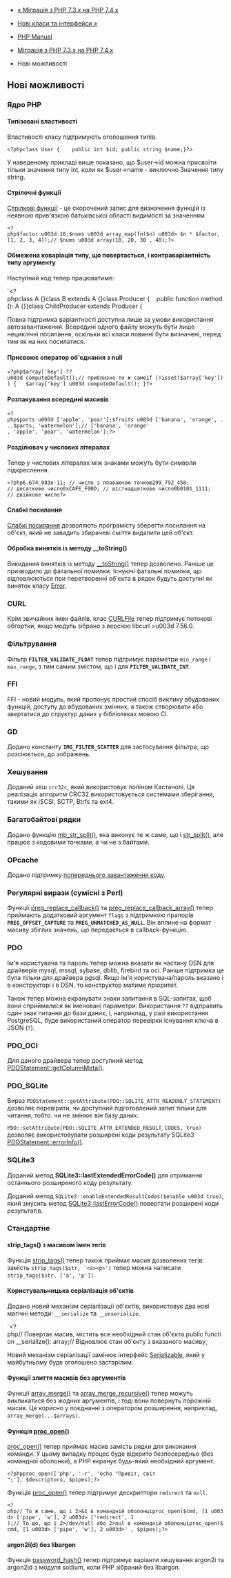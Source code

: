 - [« Міграція з PHP 7.3.x на PHP 7.4.x](migration74.md)
- [Нові класи та інтерфейси »](migration74.new-classes.md)

- [PHP Manual](index.md)
- [Міграція з PHP 7.3.x на PHP 7.4.x](migration74.md)
-   Нові можливості

## Нові можливості

### Ядро PHP

#### Типізовані властивості

Властивості класу підтримують оголошення типів.

`<?phpclass User {    public int $id; public string $name;}?> `

У наведеному прикладі вище показано, що $user->id можна присвоїти
тільки значення типу int, коли як $user->name - виключно
Значення типу string.

#### Стрілочні функції

[Стрілкові функції](functions.arrow.md) - це скорочений запис для
визначення функцій із неявною прив'язкою батьківської області видимості
за значенням.

` <?php$factor u003d 10;$nums u003d array_map(fn($n) u003d> $n * $factor, [1, 2, 3, 4]);// $nums u003d array(10, 20, 30 , 40);?> `

#### Обмежена коваріація типу, що повертається, і контраваріантність типу аргументу

Наступний код тепер працюватиме:

`<?phpclass A {}class B extends A {}class Producer {    public function method(): A {}}class ChildProducer extends Producer {       

Повна підтримка варіантності доступна лише за умови використання
автозавантаження. Всередині одного файлу можуть бути лише нециклічні
посилання, оскільки всі класи повинні бути визначені, перед тим як на
них посилатися.

#### Присвоює оператор об'єднання з null

` <?php$array['key'] ??u003d computeDefault();// приблизно то ж самеif (!isset($array['key'])) {   $array['key'] u003d computeDefault(); }?> `

#### Розпакування всередині масивів

` <?php$parts u003d ['apple', 'pear'];$fruits u003d ['banana', 'orange', ...$parts, 'watermelon'];// ['banana', 'orange' , 'apple', 'pear', 'watermelon'];?> `

#### Розділювач у числових літералах

Тепер у числових літералах між знаками можуть бути символи
підкреслення.

`<?php6.674_083e-11; // число з плаваючою точкою299_792_458; // десяткове число0xCAFE_F00D; // шістнадцяткове число0b0101_1111; // двійкове число?> `

#### Слабкі посилання

[Слабкі посилання](class.weakreference.md) дозволяють програмісту
зберегти посилання на об'єкт, який не завадить збирачеві сміття видалити
цей об'єкт.

#### Обробка винятків із методу \_\_toString()

Викидання винятків із методу
[\_\_toString()](language.oop5.magic.md#object.tostring) тепер
дозволено. Раніше це призводило до фатальної помилки. Існуючі
фатальні помилки, що відловлюються при перетворенні об'єкта в рядок будуть
доступні як виняток класу [Error](class.error.md).

### CURL

Крім звичайних імен файлів, клас [CURLFile](class.curlfile.md) тепер
підтримує потокові обгортки, якщо модуль зібрано з версією libcurl
\>u003d 7.56.0.

### Фільтрування

Фільтр **`FILTER_VALIDATE_FLOAT`** тепер підтримує параметри
`min_range` і `max_range`, з тим самим змістом, що і для
**`FILTER_VALIDATE_INT`**.

### FFI

FFI - новий модуль, який пропонує простий спосіб виклику вбудованих
функцій, доступу до вбудованих змінних, а також створювати або
звертатися до структур даних у бібліотеках мовою Сі.

### GD

Додано константу **`IMG_FILTER_SCATTER`** для застосування
фільтра, що розсіюється, до зображень.

### Хешування

Доданий хеш `crc32c`, який використовує поліном Кастанолі. Ця реалізація
алгоритм CRC32 використовується системами зберігання, такими як iSCSI, SCTP,
Btrfs та ext4.

### Багатобайтові рядки

Додано функцію [mb_str_split()](function.mb-str-split.md), яка
виконує те ж саме, що і [str_split()](function.str-split.md), але
працює з кодовими точками, а чи не з байтами.

### OPcache

Додано підтримку [попереднього завантаження
коду](opcache.preloading.md).

### Регулярні вирази (сумісні з Perl)

Функції [preg_replace_callback()](function.preg-replace-callback.md) та
[preg_replace_callback_array()](function.preg-replace-callback-array.md)
тепер приймають додатковий аргумент `flags` з підтримкою прапорів
**`PREG_OFFSET_CAPTURE`** та **`PREG_UNMATCHED_AS_NULL`**. Він вплине на
формат масиву збіглих значень, що передається в callback-функцію.

### PDO

Ім'я користувача та пароль тепер можна вказати як частину DSN для
драйверів mysql, mssql, sybase, dblib, firebird та oci. Раніше підтримка
це була тільки для драйвера pgsql. Якщо ім'я користувача/пароль
вказано і в конструкторі і в DSN, то конструктор матиме пріоритет.

Також тепер можна екранувати знаки запитання в SQL-запитах,
щоб вони сприймалися як іменовані параметри. Використання
`??` відправить один знак питання до бази даних, і, наприклад, у разі
використання PostgreSQL, буде використаний оператор перевірки
існування ключа в JSON (`?`).

### PDO_OCI

Для даного драйвера тепер доступний метод
[PDOStatement::getColumnMeta()](pdostatement.getcolumnmeta.md).

### PDO_SQLite

Вираз
`PDOStatement::getAttribute(PDO::SQLITE_ATTR_READONLY_STATEMENT)`
дозволяє перевірити, чи доступний підготовлений запит тільки для
читання, тобто. чи не змінює він базу даних.

`PDO::setAttribute(PDO::SQLITE_ATTR_EXTENDED_RESULT_CODES, true)`
дозволяє використовувати розширені коди результату SQLite3
[PDOStatement::errorInfo()](pdostatement.errorinfo.md).

### SQLite3

Доданий метод **SQLite3::lastExtendedErrorCode()** для отримання
останнього розширеного коду результату.

Доданий метод `SQLite3::enableExtendedResultCodes($enable u003d true)`,
який змусить метод
[SQLite3::lastErrorCode()](sqlite3.lasterrorcode.md) повертати
розширені коди результатів.

### Стандартне

#### strip_tags() з масивом імен тегів

Функція [strip_tags()](function.strip-tags.md) тепер також приймає
масив дозволених тегів: замість `strip_tags($str, '<a><p>')` тепер
можна написати `strip_tags($str, ['a', 'p'])`.

#### Користувальницька серіалізація об'єктів

Додано новий механізм серіалізації об'єктів,
використовує два нові магічні методи: `__serialize` та
`__unserialize`.

`<?php// Повертає масив, містить все необхідний стан об'єкта.public function __serialize(): array;// Відновлює стан об'єкту з вказаного масиву¸

Новий механізм серіалізації замінює інтерфейс
[Serializable](class.serializable.md), який у майбутньому буде
оголошено застарілим.

#### Функції злиття масивів без аргументів

Функції [array_merge()](function.array-merge.md) та
[array_merge_recursive()](function.array-merge-recursive.md) тепер
можуть викликатися без жодних аргументів, і тоді вони повернуть порожній
масив. Це корисно у поєднанні з оператором розширення, наприклад,
`array_merge(...$arrays)`.

#### Функція [proc_open()](function.proc-open.md)

[proc_open()](function.proc-open.md) тепер приймає масив замість
рядки для виконання команди. У цьому випадку процес буде відкрито
безпосередньо (без командної оболонки), а PHP екранує будь-який необхідний
аргумент.

` <?phpproc_open(['php', '-r', 'echo "Привіт, світ
";'], $descriptors, $pipes);?> `

Функція [proc_open()](function.proc-open.md) тепер підтримує
дескриптори `redirect` та `null`.

` <?php// То ж саме, що і 2>&1 в командній оболонціproc_open($cmd, [1 u003d> ['pipe', 'w'], 2 u003d> ['redirect', 1 );// То що, що і 2>/dev/null або 2>nul в командній оболонціproc_open($cmd, [1 u003d> ['pipe', 'w'], 2 u003d>' , $pipes);?> `

#### argon2i(d) без libargon

Функція [password_hash()](function.password-hash.md) тепер
підтримує варіанти хешування argon2i та argon2id з модуля sodium,
коли PHP зібраний без libargon.
